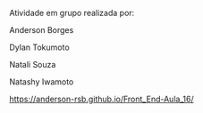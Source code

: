 Atividade em grupo realizada por:

Anderson Borges

Dylan Tokumoto

Natali Souza

Natashy Iwamoto


https://anderson-rsb.github.io/Front_End-Aula_16/
